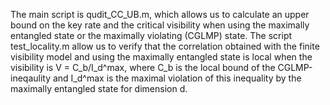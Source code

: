 The main script is qudit_CC_UB.m, which allows us to calculate an upper bound on the key rate and the critical visibility when using the maximally entangled state or the maximally violating (CGLMP) state.
The script test_locality.m allow us to verify that the correlation obtained with the finite visibility model and using the maximally entangled state is local when the visibility is V = C_b/I_d^max, where C_b is the local bound of the CGLMP-ineqaulity and I_d^max is the maximal violation of this inequality by the maximally entangled state for dimension d.

